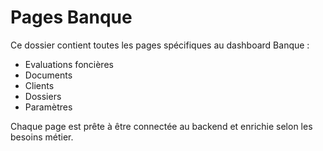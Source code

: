 # Pages Banque

Ce dossier contient toutes les pages spécifiques au dashboard Banque :
- Evaluations foncières
- Documents
- Clients
- Dossiers
- Paramètres

Chaque page est prête à être connectée au backend et enrichie selon les besoins métier.
